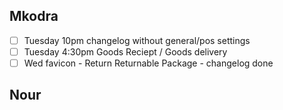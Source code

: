 ## Mkodra
 - [ ] Tuesday 10pm changelog without general/pos settings
 - [ ] Tuesday 4:30pm Goods Reciept / Goods delivery 
 - [ ] Wed favicon - Return Returnable Package - changelog done 

## Nour
